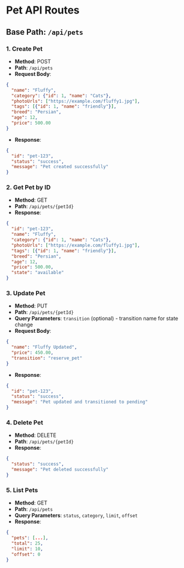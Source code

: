 # Pet API Routes

## Base Path: `/api/pets`

### 1. Create Pet
- **Method**: POST
- **Path**: `/api/pets`
- **Request Body**:
```json
{
  "name": "Fluffy",
  "category": {"id": 1, "name": "Cats"},
  "photoUrls": ["https://example.com/fluffy1.jpg"],
  "tags": [{"id": 1, "name": "friendly"}],
  "breed": "Persian",
  "age": 12,
  "price": 500.00
}
```
- **Response**:
```json
{
  "id": "pet-123",
  "status": "success",
  "message": "Pet created successfully"
}
```

### 2. Get Pet by ID
- **Method**: GET
- **Path**: `/api/pets/{petId}`
- **Response**:
```json
{
  "id": "pet-123",
  "name": "Fluffy",
  "category": {"id": 1, "name": "Cats"},
  "photoUrls": ["https://example.com/fluffy1.jpg"],
  "tags": [{"id": 1, "name": "friendly"}],
  "breed": "Persian",
  "age": 12,
  "price": 500.00,
  "state": "available"
}
```

### 3. Update Pet
- **Method**: PUT
- **Path**: `/api/pets/{petId}`
- **Query Parameters**: `transition` (optional) - transition name for state change
- **Request Body**:
```json
{
  "name": "Fluffy Updated",
  "price": 450.00,
  "transition": "reserve_pet"
}
```
- **Response**:
```json
{
  "id": "pet-123",
  "status": "success",
  "message": "Pet updated and transitioned to pending"
}
```

### 4. Delete Pet
- **Method**: DELETE
- **Path**: `/api/pets/{petId}`
- **Response**:
```json
{
  "status": "success",
  "message": "Pet deleted successfully"
}
```

### 5. List Pets
- **Method**: GET
- **Path**: `/api/pets`
- **Query Parameters**: `status`, `category`, `limit`, `offset`
- **Response**:
```json
{
  "pets": [...],
  "total": 25,
  "limit": 10,
  "offset": 0
}
```
